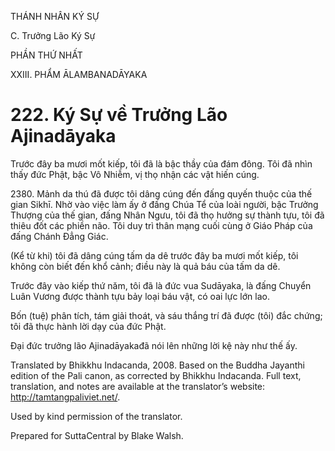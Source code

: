 THÁNH NHÂN KÝ SỰ

C. Trưởng Lão Ký Sự

PHẦN THỨ NHẤT

XXIII. PHẨM ĀLAMBANADĀYAKA

# 222\. Ký Sự về Trưởng Lão Ajinadāyaka

Trước đây ba mươi mốt kiếp, tôi đã là bậc thầy của đám đông. Tôi đã nhìn thấy đức Phật, bậc Vô Nhiễm, vị thọ nhận các vật hiến cúng.

2380\. Mảnh da thú đã được tôi dâng cúng đến đấng quyến thuộc của thế gian Sikhī. Nhờ vào việc làm ấy ở đấng Chúa Tể của loài người, bậc Trưởng Thượng của thế gian, đấng Nhân Ngưu, tôi đã thọ hưởng sự thành tựu, tôi đã thiêu đốt các phiền não. Tôi duy trì thân mạng cuối cùng ở Giáo Pháp của đấng Chánh Đẳng Giác.

(Kể từ khi) tôi đã dâng cúng tấm da dê trước đây ba mươi mốt kiếp, tôi không còn biết đến khổ cảnh; điều này là quả báu của tấm da dê.

Trước đây vào kiếp thứ năm, tôi đã là đức vua Sudāyaka, là đấng Chuyển Luân Vương được thành tựu bảy loại báu vật, có oai lực lớn lao.

Bốn (tuệ) phân tích, tám giải thoát, và sáu thắng trí đã được (tôi) đắc chứng; tôi đã thực hành lời dạy của đức Phật.

Đại đức trưởng lão Ajinadāyakađã nói lên những lời kệ này như thế ấy.

Translated by Bhikkhu Indacanda, 2008. Based on the Buddha Jayanthi edition of the Pali canon, as corrected by Bhikkhu Indacanda. Full text, translation, and notes are available at the translator’s website: http://tamtangpaliviet.net/.

Used by kind permission of the translator.

Prepared for SuttaCentral by Blake Walsh.
